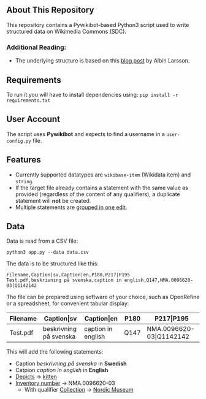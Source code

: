 ## About This Repository
This repository contains a Pywikibot-based Python3 script used to write structured data on Wikimedia Commons (SDC). 

### Additional Reading:
* The underlying structure is based on this [blog post](https://byabbe.se/2020/09/15/writing-structured-data-on-commons-with-python) by Albin Larsson.

## Requirements

To run it you will have to install dependencies using:
`pip install -r requirements.txt`

## User Account

The script uses **Pywikibot** and expects to find a username in a `user-config.py` file.

## Features
- Currently supported datatypes are `wikibase-item` (Wikidata item) and `string`.
- If the target file already contains a statement with the same value as provided (regardless of the content of any qualifiers), a duplicate statement will **not** be created.
- Multiple statements are [grouped in one edit](https://commons.wikimedia.org/w/index.php?title=File%3ATest.pdf&type=revision&diff=520547355&oldid=520541181).

## Data

Data is read from a CSV file:

````
python3 app.py --data data.csv
````

The data is to be structured like this:

````
Filename,Caption|sv,Caption|en,P180,P217|P195
Test.pdf,beskrivning på svenska,caption in english,Q147,NMA.0096620-03|Q1142142
````

The file can be prepared using software of your choice, such as OpenRefine or a spreadsheet, for convenient tabular display:

| Filename      |Caption\|sv            |Caption\|en       |P180 |P217\|P195              |
| --------------|-----------------------|------------------|-----|------------------------|
| Test.pdf      | beskrivning på svenska|caption in english|Q147 |NMA.0096620-03\|Q1142142|

This will add the following statements:
- Caption _beskrivning på svenska_ in **Swedish**
- Catpion _caption in english_ in **English**
- [Depicts](https://www.wikidata.org/wiki/Property:P180) → [kitten](https://www.wikidata.org/wiki/Q147)
- [Inventory number](https://www.wikidata.org/wiki/Property:P217) → NMA.0096620-03
  - With qualifier [Collection](https://www.wikidata.org/wiki/Property:P195) → [Nordic Museum](https://www.wikidata.org/wiki/Q1142142)
  